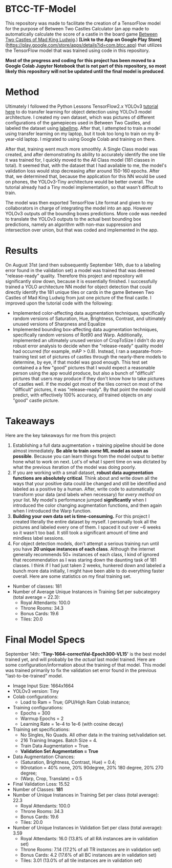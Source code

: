 # BTCC-TF-Model

This repository was made to facilitate the creation of a TensorFlow model for the purpose of Between Two Castles Calculator (an app made to automatically calculate the score of a castle in the board game [Between Two Castles of Mad King Ludwig](https://stonemaiergames.com/games/between-two-castles/).) **[Link to the App on Google Play Store]**(https://play.google.com/store/apps/details?id=com.btcc.app) that utilizes the TensorFlow model that was trained using code in this repository.

**Most of the progress and coding for this project has been moved to a Google Colab Jupyter Notebook that is not part of this repository, so most likely this repository will not be updated until the final model is produced**. 

# Method
Ultimately I followed the Python Lessons TensorFlow2.x YOLOv3 [tutorial here](https://pylessons.com/YOLOv3-TF2-introduction/) to do transfer learning for object detection using YOLOv3 model architecture. I created my own dataset, which was pictures of different configurations of the gamepieces used in Between Two Castles, and labeled the dataset using [labelImg](https://github.com/tzutalin/labelImg). After that, I attempted to train a model using transfer learning on my laptop, but it took too long to train on my 8-year-old laptop. I migrated to using Google Colab and training on there.

After that, training went much more smoothly. A Single Class model was created, and after demonstrating its ability to accurately identify the one tile it was trained for, I quickly moved to the All Class model (181 classes in total). It seemed that, with the dataset that I had available to me, the model's validation loss would stop decreasing after around 150-160 epochs. After that, we determined that, because the application for this NN would be used on phones, the YOLOv3-Tiny architecture would be better overall. The tutorial already had a Tiny model implementation, so that wasn't difficult to train. 

The model was then exported TensorFlow Lite format and given to my collaborators in charge of integrating the model into an app. However YOLOv3 outputs *all* the bounding boxes predictions. More code was needed to translate the YOLOv3 outputs to the actual best bounding box predictions, namely an algorithm with non-max suppression and intersection over union, but that was coded and implemented in the app. 

# Results
On August 31st (and then subsequently September 14th, due to a labeling error found in the validation set) a model was trained that was deemed "release-ready" quality. Therefore this project and repository will significantly slow down, because it is essentially finished. I successfully trained a YOLO architecture NN model for object detection that could directly identify the 181 unique tiles or cards in the game Between Two Castles of Mad King Ludwig from just one picture of the final castle. I improved upon the tutorial code with the following:
* Implemented color-affecting data augmentation techniques, specifically random versions of Saturation, Hue, Brightness, Contrast, and ultimately unused versions of Sharpness and Equalize
* Implemented bounding box-affecting data augmentation techniques, specifically random versions of Rot90 and Warp. Additionally, implemented an ultimately unused version of CropToSize
I didn't do any robust error analysis to decide when the "release-ready" quality model had occurred (for example, mAP > 0.8). Instead, I ran a separate-from-training test set of pictures of castles through the nearly-there models to determine, by eye, if that model was good enough. This test set contained a a few "good" pictures that I would expect a reasonable person using the app would produce, but also a bunch of "difficult" pictures that users may produce if they don't know how to take pictures of castles well. If the model got most of the tiles correct on most of the "difficult" pictures, it was "release-ready". By that point the model could predict, with effectively 100% accuracy, *all* trained objects on any "good" castle picture.

# Takeaways
Here are the key takeaways for me from this project:
1. Establishing a full data augmentation + training pipeline should be done almost immediately. **Be able to train *some* ML model as soon as possible**. Because you can learn things from the model output to better hone what to work on next. Lot's of what I spent time on was dictated by what the previous iteration of the model was doing poorly.
2. If you are working with a small dataset, **robust data augmentation functions are absolutely critical**. Think about and write down all the ways that your positive data could be changed and still be identified and labeled as a positive by a human. After, write code to automatically transform your data (and labels when necessary) for *every method* on your list. My model's performance jumped **significantly** when I introduced the color changing augmentation functions, and then again when I introduced the Warp function.
3. **Building your own data set is time-consuming.** For this project I created literally the entire dataset by myself. I personally took all the pictures and labeled every one of them. I spaced it out over ~6 weeks so it wasn't too bad. It still took a significant amount of time and mindless label sessions. 
4. For object detection models, don't attempt a serious training run until you have **20 unique instances of each class**. Although the internet generally recommends 50+ instances of each class, I kind of ignored that recommendation as I was staring down the daunting task of 181 classes. I think if I had just taken 2 weeks, hunkered down and labeled a bunch more data initially, I might have been able to do everything faster overall. Here are some statistics on my final training set.
  * Number of classes: 181
  * Number of Average Unique Instances in Training Set per subcategory (total average = 22.3):
    * Royal Attendants: 100.0
    * Throne Rooms: 34.3
    * Bonus Cards: 19.6
    * Tiles: 20.0
    
# Final Model Specs
September 14th: **'Tiny-1664-correctVal-Epoch300-VL15'** is the best model trained yet, and will probably be the *actual* last model trained. Here are some configuration/information about the training of that model. This model was trained primarily to fix the validation set error found in the previous "last-to-be-trained" model. 
* Image Input Size: 1664x1664
* YOLOv3 version: Tiny
* Colab configurations: 
  * Load to Ram = True; GPU/High Ram Colab instance; 
* Training configurations: 
  * Epochs = 300 
  * Warmup Epochs = 2 
  * Learning Rate = 1e-4 to 1e-6 (with cosine decay)
* Training set specifications: 
  * No Singles, No Quads. All other data in the training set/validation set. 
  * 216 Training Images. Batch Size = 4. 
  * Train Data Augmentation = True.
  * **Validation Set Augmentation = True**
* Data Augmentation Chances: 
  * (Saturation, Brightness, Contrast, Hue) = 0.4; 
  * 90rotation = 40% none, 20% 90degree, 20% 180 degree, 20% 270 degree; 
  * (Warp, Crop, Translate) = 0.5
* Final Validation Loss: 15.52
* Number of Classes: **181**
* Number of Unique Instances in Training Set per class (total average): 22.3
  * Royal Attendants: 100.0
  * Throne Rooms: 34.3
  * Bonus Cards: 19.6
  * Tiles: 20.0
* Number of Unique Instances in Validation Set per class (total average): 3.59
  * Royal Attendants: 16.0   (13.8% of all RA instances are in validation set)
  * Throne Rooms: 7.14       (17.2% of all TR instances are in validation set)
  * Bonus Cards: 4.2         (17.6% of all BC instances are in validation set)
  * Tiles: 3.01              (13.0% of all tile instances are in validation set)
